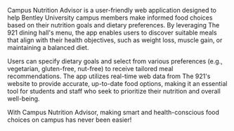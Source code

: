 Campus Nutrition Advisor is a user-friendly web application designed to help Bentley University campus members make informed food choices based on their nutrition goals and dietary preferences. By leveraging The 921 dining hall's menu, the app enables users to discover suitable meals that align with their health objectives, such as weight loss, muscle gain, or maintaining a balanced diet.

Users can specify dietary goals and select from various preferences (e.g., vegetarian, gluten-free, nut-free) to receive tailored meal recommendations. The app utilizes real-time web data from The 921's website to provide accurate, up-to-date food options, making it an essential tool for students and staff who seek to prioritize their nutrition and overall well-being.

With Campus Nutrition Advisor, making smart and health-conscious food choices on campus has never been easier!
